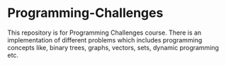 # Programming-Challenges

This repository is for Programming Challenges course. There is an implementation of different problems which includes programming concepts like, binary trees, graphs, vectors, sets, dynamic programming etc. 
